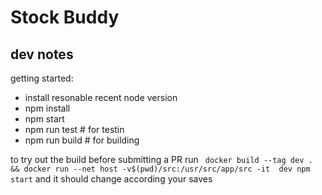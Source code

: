# Stock Buddy

## dev notes

getting started:
- install resonable recent node version
- npm install 
- npm start
- npm run test # for testin
- npm run build # for building

to try out the build before submitting a PR run ` docker build --tag dev . && docker run --net host -v$(pwd)/src:/usr/src/app/src -it  dev npm start`
and it should change according your saves

